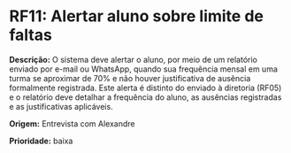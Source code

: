 # RF11: Alertar aluno sobre limite de faltas

**Descrição:** O sistema deve alertar o aluno, por meio de um relatório enviado por e-mail ou WhatsApp, quando sua frequência mensal em uma turma se aproximar de 70% e não houver justificativa de ausência formalmente registrada. Este alerta é distinto do enviado à diretoria (RF05) e o relatório deve detalhar a frequência do aluno, as ausências registradas e as justificativas aplicáveis.

**Origem:** Entrevista com Alexandre

**Prioridade:** baixa